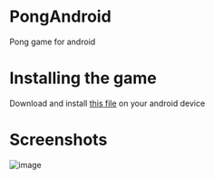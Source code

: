# PongAndroid
Pong game for android
# Installing the game
Download and install [this file](https://github.com/OrangoMango/PongAndroid/raw/main/PongGame%20(com.orangomango.game)%20v1.1.apk) on your android device
# Screenshots
![image](https://user-images.githubusercontent.com/61402409/170824571-2300d49b-3d3d-4682-b1d1-3c40c7fbbfb8.png)
